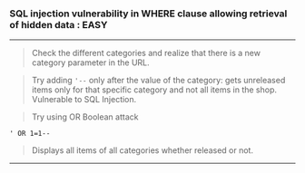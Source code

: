 
### SQL injection vulnerability in WHERE clause allowing retrieval of hidden data : EASY

---


> Check the different categories and realize that there is a new category parameter in the URL.

> Try adding `'--` only after the value of the category: gets unreleased items only for that specific category and not all items in the shop. Vulnerable to SQL Injection.

> Try using OR Boolean attack
```
' OR 1=1-- 
```
> Displays all items of all categories whether released or not.

---
